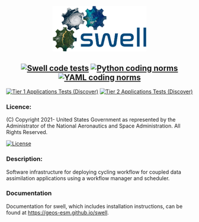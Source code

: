 <div
  align="center"
>
<img
  src="https://github.com/GEOS-ESM/swell/blob/develop/etc/logo/SwellLogo%400.33x.png"
  width="50%"
/>

[![Swell code tests](https://github.com/GEOS-ESM/swell/actions/workflows/code_tests.yml/badge.svg?branch=develop)](https://github.com/GEOS-ESM/swell/actions/workflows/code_tests.yml)
[![Python coding norms](https://github.com/GEOS-ESM/swell/actions/workflows/python_coding_norms.yml/badge.svg?branch=develop)](https://github.com/GEOS-ESM/swell/actions/workflows/python_coding_norms.yml)
[![YAML coding norms](https://github.com/GEOS-ESM/swell/actions/workflows/yaml_coding_norms.yml/badge.svg?branch=develop)](https://github.com/GEOS-ESM/swell/actions/workflows/yaml_coding_norms.yml)
---
[![Tier 1 Applications Tests (Discover)](https://github.com/GEOS-ESM/swell/actions/workflows/tier1_application_discover.yml/badge.svg?branch=develop)](https://github.com/GEOS-ESM/swell/actions/workflows/tier1_application_discover.yml)
[![Tier 2 Applications Tests (Discover)](https://github.com/GEOS-ESM/swell/actions/workflows/tier2_application_discover.yml/badge.svg?branch=develop)](https://github.com/GEOS-ESM/swell/actions/workflows/tier2_application_discover.yml)

</div>

### Licence:

(C) Copyright 2021- United States Government as represented by the Administrator of the National
Aeronautics and Space Administration. All Rights Reserved.

[![License](https://img.shields.io/badge/License-Apache%202.0-blue.svg)](https://opensource.org/licenses/Apache-2.0)


### Description:

Software infrastructure for deploying cycling workflow for coupled data assimilation applications
using a workflow manager and scheduler.

### Documentation

Documentation for swell, which includes installation instructions, can be found at <a href="https://geos-esm.github.io/swell" target="_blank">https://geos-esm.github.io/swell</a>.
